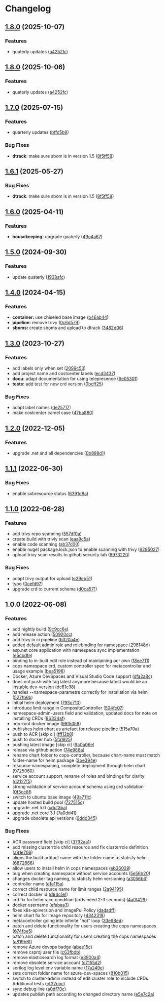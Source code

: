 # Changelog

## [1.8.0](https://github.com/conplementAG/cops-controller/compare/1.7.0...v1.8.0) (2025-10-07)


### Features

* quaterly updates ([a4252fc](https://github.com/conplementAG/cops-controller/commit/a4252fc694b56c0b5a4aa15fd9935d44adb965df))

## [1.8.0](https://github.com/conplementAG/cops-controller/compare/1.7.0...v1.8.0) (2025-10-06)


### Features

* quaterly updates ([a4252fc](https://github.com/conplementAG/cops-controller/commit/a4252fc694b56c0b5a4aa15fd9935d44adb965df))

## [1.7.0](https://github.com/conplementAG/cops-controller/compare/1.6.0...v1.7.0) (2025-07-15)


### Features

* quarterly updates ([bffd5b9](https://github.com/conplementAG/cops-controller/commit/bffd5b906bb0ea02c90458f6bf47da5012172f66))


### Bug Fixes

* **dtrack:** make sure sbom is in version 1.5 ([8f5ff58](https://github.com/conplementAG/cops-controller/commit/8f5ff584748d8500c93e1fa5fc3cab7bd1b7e737))

## [1.6.1](https://github.com/conplementAG/cops-controller/compare/1.6.0...v1.6.1) (2025-05-27)


### Bug Fixes

* **dtrack:** make sure sbom is in version 1.5 ([8f5ff58](https://github.com/conplementAG/cops-controller/commit/8f5ff584748d8500c93e1fa5fc3cab7bd1b7e737))

## [1.6.0](https://github.com/conplementAG/cops-controller/compare/1.5.0...v1.6.0) (2025-04-11)


### Features

* **housekeeping:** upgrade quaterly ([49e4a67](https://github.com/conplementAG/cops-controller/commit/49e4a6766d7e6e7270570dbcb8aba5c41b314044))

## [1.5.0](https://github.com/conplementAG/cops-controller/compare/1.4.0...v1.5.0) (2024-09-30)


### Features

* update quaterly ([1938afc](https://github.com/conplementAG/cops-controller/commit/1938afc7dcce6787403d8425b6939109c7b2b558))

## [1.4.0](https://github.com/conplementAG/cops-controller/compare/1.3.0...v1.4.0) (2024-04-15)


### Features

* **container:** use chiseled base image ([b46ab44](https://github.com/conplementAG/cops-controller/commit/b46ab44d63d5e006a7684b7b379cf347bdc21627))
* **pipeline:** remove trivy ([0c6d579](https://github.com/conplementAG/cops-controller/commit/0c6d579bba9a1a4deabfc0d566fdf940dfcaa4f3))
* **sboms:** create sboms and upload to dtrack ([3482d06](https://github.com/conplementAG/cops-controller/commit/3482d066adfc1408fee06515614b62cf0f18efa9))

## [1.3.0](https://github.com/conplementAG/cops-controller/compare/1.2.0...v1.3.0) (2023-10-27)


### Features

* add labels only when set ([2099c53](https://github.com/conplementAG/cops-controller/commit/2099c539070c3b972da4bb7fb8bed797b151b728))
* add project name and costcenter labels ([ecd3437](https://github.com/conplementAG/cops-controller/commit/ecd3437e9245a74af4ff1e96e020bc410966892e))
* **docu:** adapt documentation for using telepresence ([9e05301](https://github.com/conplementAG/cops-controller/commit/9e053017e363aefe3415ccd6bb102c4cb81a641f))
* **tests:** add test for new crd version ([0bcff25](https://github.com/conplementAG/cops-controller/commit/0bcff2535b9af5db97b00cdf2f85d308b9bd485c))


### Bug Fixes

* adapt label names ([de25717](https://github.com/conplementAG/cops-controller/commit/de25717d781c0287a0a7189c6d140629e09a521b))
* make costcenter camel case ([47ba880](https://github.com/conplementAG/cops-controller/commit/47ba880d594f3f438c8d1747b7f41e615c90bd96))

## [1.2.0](https://github.com/conplementAG/cops-controller/compare/1.1.1...v1.2.0) (2022-12-05)


### Features

* upgrade .net and all dependencies ([0b898d1](https://github.com/conplementAG/cops-controller/commit/0b898d1433cb9fbaf9fa94616daa5ced199f8031))

## [1.1.1](https://github.com/conplementAG/cops-controller/compare/1.1.0...v1.1.1) (2022-06-30)


### Bug Fixes

* enable subresource status ([6391d8a](https://github.com/conplementAG/cops-controller/commit/6391d8a16b08a9cdce39bfaaabe59737e15135ab))

## [1.1.0](https://github.com/conplementAG/cops-controller/compare/1.0.0...v1.1.0) (2022-06-28)


### Features

* add trivy repo scanning ([557df0a](https://github.com/conplementAG/cops-controller/commit/557df0a6baf8cf50e29f2d75c24745f6f9659548))
* create build with triviy scan ([eaa9c5a](https://github.com/conplementAG/cops-controller/commit/eaa9c5a55c69bda71d95aa1518562634112a0b05))
* enable code scanning ([ab37d00](https://github.com/conplementAG/cops-controller/commit/ab37d007b29f7f7f1c4199c703abfb6405bead75))
* enable nuget package.lock.json to enable scanning with trivy ([6295027](https://github.com/conplementAG/cops-controller/commit/6295027bbadec30befd08f724974c9396b3fee71))
* upload trivy scan results to github security tab ([8973220](https://github.com/conplementAG/cops-controller/commit/8973220e7cbf0cd7c344501ac140cf7048822604))


### Bug Fixes

* adapt trivy output for upload ([e29eb51](https://github.com/conplementAG/cops-controller/commit/e29eb514020725b6296c4c5b97c82c0a8bd71e96))
* typo ([0cefd97](https://github.com/conplementAG/cops-controller/commit/0cefd972637923dc5a459bb3abae78310e2ab0f5))
* upgrade crd to current schema ([d0ca571](https://github.com/conplementAG/cops-controller/commit/d0ca571d5d770e67fc449283b9dfc1912b2facb1))

## 1.0.0 (2022-06-08)


### Features

* add nightly build ([9c9cc6e](https://github.com/conplementAG/cops-controller/commit/9c9cc6e4a552bb34f38678119a82d83e573aaa6c))
* add release action ([50920cc](https://github.com/conplementAG/cops-controller/commit/50920cc7cfdb79500fc164bddd44d652042c995d))
* add trivy in ci pipeline ([b320a4e](https://github.com/conplementAG/cops-controller/commit/b320a4e9d330342aebed873d16037a49755d9156))
* added default admin role and rolebinding for namespace ([296148d](https://github.com/conplementAG/cops-controller/commit/296148dcc7b2f60866796d70e098b5230ab3e2ea))
* asp.net core application with namespace sync implementation ([e5cbdfe](https://github.com/conplementAG/cops-controller/commit/e5cbdfe7a275d3e05b60c3f27bafb8efcb47d701))
* binding to in-built edit role instead of maintaining our own ([f8ee711](https://github.com/conplementAG/cops-controller/commit/f8ee711bc1e26a56cf5b148d6981686ef148ead0))
* cops namespace crd, custom controller spec for metacontroller and usage example ([bea5198](https://github.com/conplementAG/cops-controller/commit/bea5198de9b866bb44d6fa0fb8db1479e1f2a355))
* Docker, Azure DevSpaces and Visual Studio Code support ([dfa2a8c](https://github.com/conplementAG/cops-controller/commit/dfa2a8cbbfbb19d707c69f9fe66f3a3781e32c34))
* does not push with tag latest anymore because latest would be an instable dev-version ([dc61c38](https://github.com/conplementAG/cops-controller/commit/dc61c387899f586a9a59cf23e26007ee5c33af78))
* handles --namespace-parametre correctly for installation via helm ([527fb6b](https://github.com/conplementAG/cops-controller/commit/527fb6bf793bee8e4ecbfb6fee5950776f3f5efe))
* initial helm deployment ([793c710](https://github.com/conplementAG/cops-controller/commit/793c710582b60bdc5f6b322e2fed6019635739f9))
* introduce limit range in CompositeController ([504fc07](https://github.com/conplementAG/cops-controller/commit/504fc0734ef23eb91a11d4302cacaeb8ea444666))
* namespace-admin-users field and validation, updated docs for note on installing CRDs ([86334af](https://github.com/conplementAG/cops-controller/commit/86334af238bdfd09f7628be506db4f575e5f2aa9))
* non-root docker image ([99f5058](https://github.com/conplementAG/cops-controller/commit/99f5058df67c063e3b517ffa419bb6ec13e8f55b))
* publishes helm chart as artefact for release pipeline ([515a70a](https://github.com/conplementAG/cops-controller/commit/515a70a0489331944e66cb1f779ac2abed700e51))
* push to ACR [skip ci] ([fff12b8](https://github.com/conplementAG/cops-controller/commit/fff12b8e02794fd28a0b76764b86450e5dc1b7c6))
* push to docker hub ([5fa1925](https://github.com/conplementAG/cops-controller/commit/5fa1925419939d43e897e10dfa6bad142fa35ed7))
* pushing latest image [skip ci] ([9a0a06e](https://github.com/conplementAG/cops-controller/commit/9a0a06edd9217828a74259bb7aa5e0ace6aa4a40))
* release via github action ([74e986a](https://github.com/conplementAG/cops-controller/commit/74e986ac354e3e89cfec49ba39ffbfba22e4622c))
* rename chart folder to cops-controller, because chart-name must match folder-name for helm package ([2be394e](https://github.com/conplementAG/cops-controller/commit/2be394e35725c12d5df14792694f45a5831bc336))
* resource namespacing, complete deployment through helm chart ([9725060](https://github.com/conplementAG/cops-controller/commit/972506095bcd496244bef591f8e0d42af2793e7d))
* service account support, rename of roles and bindings for clarity ([d2127f5](https://github.com/conplementAG/cops-controller/commit/d2127f54af577120770161b028bac21bb3dba9e4))
* strong validation of service account schema using crd validation ([0f5cc8f](https://github.com/conplementAG/cops-controller/commit/0f5cc8fb8a412cc6f2e91f547c0031621bb0a53c))
* switch to ubuntu base image ([49a711c](https://github.com/conplementAG/cops-controller/commit/49a711c03a68aecaef13ac4e279c1798398900bd))
* update hosted build pool ([727515c](https://github.com/conplementAG/cops-controller/commit/727515cd0eaee38e75e01652072283846f1921ad))
* upgrade .net 5.0 ([cdcf3ba](https://github.com/conplementAG/cops-controller/commit/cdcf3bae78e5c55b260ade15511c583b0c88de41))
* upgrade .net core 3.1 ([7a0dd41](https://github.com/conplementAG/cops-controller/commit/7a0dd41501d7b557a217d1d09e1193796352426b))
* upgrade obsolete api versions ([6ddd345](https://github.com/conplementAG/cops-controller/commit/6ddd345f51b81a0274fef7431492e85b4eb62085))


### Bug Fixes

* ACR password field [skip ci] ([3792aa1](https://github.com/conplementAG/cops-controller/commit/3792aa170addff9bbd4e4da8ff4eacdc69a44ae4))
* add missing clusterrole child resource and fix clusterrole definition ([a81e706](https://github.com/conplementAG/cops-controller/commit/a81e7068e44c6c36f27c209e23c6c08b022f2c38))
* aligns the build artifact name with the folder name to statisfy helm ([6872866](https://github.com/conplementAG/cops-controller/commit/6872866c20d810c8c43e0b1cc6089bc4513ad22c))
* allow users to install helm in cops namespaces ([eb36039](https://github.com/conplementAG/cops-controller/commit/eb36039f60fb7a8129e015b74db3666f6c5ee0f6))
* bug when creating namespace without service accounts ([5e56b20](https://github.com/conplementAG/cops-controller/commit/5e56b206b363f391d3a725df0bf62a8b839b13bf))
* changes docker tag naming, to statisfy helm versioning ([a3056b6](https://github.com/conplementAG/cops-controller/commit/a3056b6adb117245f76086287af98896552a04b0))
* controller name ([e1e115a](https://github.com/conplementAG/cops-controller/commit/e1e115ad344d6bf2277317b23ec22f7da518c226))
* correct child resource name for limit ranges ([2a94195](https://github.com/conplementAG/cops-controller/commit/2a941956bec70a9a3db62c03da4d631c608a44f5))
* correct docker id ([d84c1e1](https://github.com/conplementAG/cops-controller/commit/d84c1e11de35901ed7571c8dcd28951c5565812a))
* crd fix for helm race condition (crds need 2-3 seconds) ([4a0f429](https://github.com/conplementAG/cops-controller/commit/4a0f429f6d1f15dbdeae3796e5315bee67ff52e0))
* docker username ([efabaa3](https://github.com/conplementAG/cops-controller/commit/efabaa39de63b183d009ea5266b422a7fd492476))
* fixes k8s-apiversion and imagePullPolicy ([dadadff](https://github.com/conplementAG/cops-controller/commit/dadadffcc27a73e97e48083585571999b967cb2f))
* helm chart fix for image repository ([4342318](https://github.com/conplementAG/cops-controller/commit/43423183782b433579ee73896dce3c7183d7453c))
* metacontroller going into infinite "hot" loop ([33e98ed](https://github.com/conplementAG/cops-controller/commit/33e98edc78339c95ab2ff06f70cedbb9163fae62))
* patch and delete functionality for users creating the cops namespaces ([674fbe5](https://github.com/conplementAG/cops-controller/commit/674fbe512e07cb4d1c3c9dcd2b07639014237697))
* patch and delete functionality for users creating the cops namespaces ([a819b6f](https://github.com/conplementAG/cops-controller/commit/a819b6f499184242b06f2c43db8b1fab92fc4685))
* remove Azure devops badge ([abee15c](https://github.com/conplementAG/cops-controller/commit/abee15c8410fd990a8dbed7abc650c52cbaabf82))
* remove csproj user file ([c63fbdb](https://github.com/conplementAG/cops-controller/commit/c63fbdb27a4a74a13ab5639220f4a378155df7f4))
* remove elasticsearch log format ([e3900a4](https://github.com/conplementAG/cops-controller/commit/e3900a4b3b23074e3ce8bb3fbceb9a96fbe5fec4))
* remove obsolete service account ([c7155d2](https://github.com/conplementAG/cops-controller/commit/c7155d295258f7995b10c2ab81f3004ccd7d67fb))
* serilog log level env variable name ([17a249e](https://github.com/conplementAG/cops-controller/commit/17a249e7a5978809917c5392434937f3cd3c88d9))
* sets correct folder name for azure-dev-spaces ([810b015](https://github.com/conplementAG/cops-controller/commit/810b0155c55b2bdc88aef8556a6631f401802bf2))
* switch to cluster-admin instead of edit cluster role to include CRDs. Additional tests ([cf32cbc](https://github.com/conplementAG/cops-controller/commit/cf32cbc48ccc83532e939345146f9996d6ace2fe))
* sync debug line ([a0df70c](https://github.com/conplementAG/cops-controller/commit/a0df70c0bf35cbcd88016eb5dc1aac3be3ab6f62))
* updates publish path according to changed directory name ([e5e7c2a](https://github.com/conplementAG/cops-controller/commit/e5e7c2a0677d076c25a8cccad81d12e21786446a))
